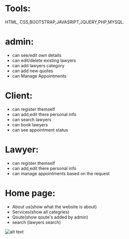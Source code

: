 # Tools:
HTML, CSS,BOOTSTRAP,JAVASRIPT,JQUERY,PHP,MYSQL.
# admin:
-	can see/edit own details
-	can edit/delete existing lawyers
-	can add lawyers category
-	can add new quotes
-	can Manage Appointments

# Client:
-	can register themself
-	can add,edit there personal info
-	can search lawyers 
-	can book lawyers 
-	can see appointment status

# Lawyer:
-	can register themself
-	can add,edit there personal info
-	can manage appointments based on the request

# Home page:
-	About us(show what the website is about)
-	Services(show all categries)
-	Qoute(show qoute's added by admin)
-	search (lawyers search)

![alt text](https://i.ibb.co/TPFQDz0/Capture.png)
